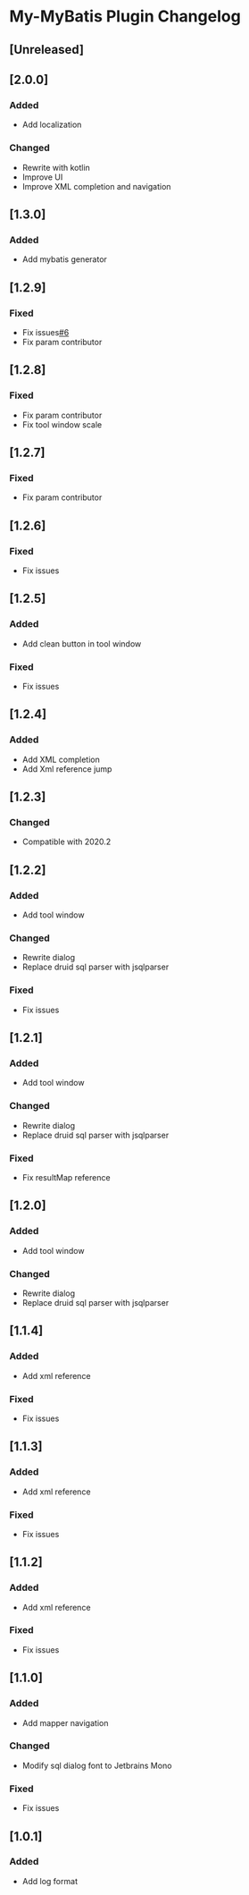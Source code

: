 <!-- Keep a Changelog guide -> https://keepachangelog.com -->

# My-MyBatis Plugin Changelog

## [Unreleased]

## [2.0.0]

### Added

- Add localization

### Changed

- Rewrite with kotlin
- Improve UI
- Improve XML completion and navigation

## [1.3.0]

### Added

- Add mybatis generator

## [1.2.9]

### Fixed

- Fix issues[#6](https://github.com/cdgeass/my-mybatis-plugin/issues/6)
- Fix param contributor

## [1.2.8]

### Fixed

- Fix param contributor
- Fix tool window scale

## [1.2.7]

### Fixed

- Fix param contributor

## [1.2.6]

### Fixed

- Fix issues

## [1.2.5]

### Added

- Add clean button in tool window

### Fixed

- Fix issues

## [1.2.4]

### Added

- Add XML completion
- Add Xml reference jump

## [1.2.3]

### Changed

- Compatible with 2020.2

## [1.2.2]

### Added

- Add tool window

### Changed

- Rewrite dialog
- Replace druid sql parser with jsqlparser

### Fixed

- Fix issues

## [1.2.1]

### Added

- Add tool window

### Changed

- Rewrite dialog
- Replace druid sql parser with jsqlparser

### Fixed

- Fix resultMap reference

## [1.2.0]

### Added

- Add tool window

### Changed

- Rewrite dialog
- Replace druid sql parser with jsqlparser

## [1.1.4]

### Added

- Add xml reference

### Fixed

- Fix issues

## [1.1.3]

### Added

- Add xml reference

### Fixed

- Fix issues

## [1.1.2]

### Added

- Add xml reference

### Fixed

- Fix issues

## [1.1.0]

### Added

- Add mapper navigation

### Changed

- Modify sql dialog font to Jetbrains Mono

### Fixed

- Fix issues

## [1.0.1]

### Added

- Add log format